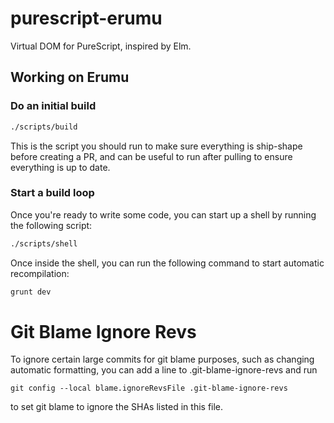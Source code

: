 # purescript-erumu

Virtual DOM for PureScript, inspired by Elm.

## Working on Erumu

### Do an initial build

```bash
./scripts/build
```

This is the script you should run to make sure everything is ship-shape before
creating a PR, and can be useful to run after pulling to ensure everything is
up to date.

### Start a build loop

Once you're ready to write some code, you can start up a shell by running the
following script:

```bash
./scripts/shell
```

Once inside the shell, you can run the following command to start automatic
recompilation:

```bash
grunt dev
```

# Git Blame Ignore Revs

To ignore certain large commits for git blame purposes, such as changing automatic
formatting, you can add a line to .git-blame-ignore-revs and run

`git config --local blame.ignoreRevsFile .git-blame-ignore-revs`

to set git blame to ignore the SHAs listed in this file.
